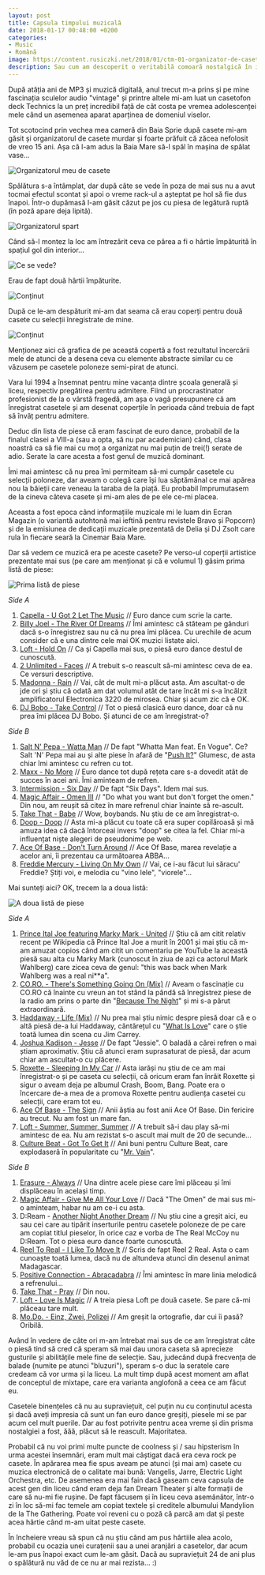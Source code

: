 ```yaml
---
layout: post
title: Capsula timpului muzicală
date: 2018-01-17 00:48:00 +0200
categories:
- Music
- Română
image: https://content.rusiczki.net/2018/01/ctm-01-organizator-de-casete-1000x667.jpg
description: Sau cum am descoperit o veritabilă comoară nostalgică în interiorul bătrânului meu suport de casete.
---
```

După atâția ani de MP3 și muzică digitală, anul trecut m-a prins și pe mine fascinația sculelor audio "vintage" și printre altele mi-am luat un casetofon deck Technics la un preț incredibil față de cât costa pe vremea adolescenței mele când un asemenea aparat aparținea de domeniul viselor.

Tot scotocind prin vechea mea cameră din Baia Sprie după casete mi-am găsit și organizatorul de casete murdar și foarte prăfuit că zăcea nefolosit de vreo 15 ani. Așa că l-am adus la Baia Mare să-l spăl în mașina de spălat vase...

![Organizatorul meu de casete](https://content.rusiczki.net/2018/01/ctm-01-organizator-de-casete-1000x667.jpg)

Spălătura s-a întâmplat, dar după câte se vede în poza de mai sus nu a avut tocmai efectul scontat și apoi o vreme rack-ul a așteptat pe hol să fie dus înapoi. Într-o dupămasă l-am găsit căzut pe jos cu piesa de legătură ruptă (în poză apare deja lipită).

![Organizatorul spart](https://content.rusiczki.net/2018/01/ctm-02-spart-1000x667.jpg)

Când să-l montez la loc am întrezărit ceva ce părea a fi o hârtie împăturită în spațiul gol din interior...

![Ce se vede?](https://content.rusiczki.net/2018/01/ctm-03-interior-1000x667.jpg)

Erau de fapt două hârtii împăturite.

![Conținut](https://content.rusiczki.net/2018/01/ctm-04-continut-1000x667.jpg)

După ce le-am despăturit mi-am dat seama că erau coperți pentru două casete cu selecții înregistrate de mine.

![Conținut](https://content.rusiczki.net/2018/01/ctm-05-coperta-1000x667.jpg)

Menționez aici că grafica de pe această copertă a fost rezultatul încercării mele de atunci de a desena ceva cu elemente abstracte similar cu ce văzusem pe casetele poloneze semi-pirat de atunci.

Vara lui 1994 a însemnat pentru mine vacanța dintre școala generală și liceu, respectiv pregătirea pentru admitere. Fiind un procrastinator profesionist de la o vârstă fragedă, am așa o vagă presupunere că am înregistrat casetele și am desenat coperțile în perioada când trebuia de fapt să învăț pentru admitere.

Deduc din lista de piese că eram fascinat de euro dance, probabil de la finalul clasei a VIII-a (sau a opta, să nu par academician) când, clasa noastră ca să fie mai cu moț a organizat nu mai puțin de trei(!) serate de adio. Serate la care acesta a fost genul de muzică dominant.

Îmi mai amintesc că nu prea îmi permiteam să-mi cumpăr casetele cu selecții poloneze, dar aveam o colegă care își lua săptămânal ce mai apărea nou la băieții care veneau la taraba de la piață. Eu probabil împrumutasem de la cineva câteva casete și mi-am ales de pe ele ce-mi placea.

Aceasta a fost epoca când informațiile muzicale mi le luam din Ecran Magazin (o variantă autohtonă mai ieftină pentru revistele Bravo și Popcorn) și de la emisiunea de dedicații muzicale prezentată de Delia și DJ Zsolt care rula în fiecare seară la Cinemar Baia Mare.

Dar să vedem ce muzică era pe aceste casete? Pe verso-ul coperții artistice prezentate mai sus (pe care am menționat și că e volumul 1) găsim prima listă de piese:

![Prima listă de piese](https://content.rusiczki.net/2018/01/ctm-06-lista-piese-1-1000x667.jpg)

*Side A*

1. [Capella - U Got 2 Let The Music](https://www.youtube.com/watch?v=WXvB3w3hu6Y) // Euro dance cum scrie la carte.
2. [Billy Joel - The River Of Dreams](https://www.youtube.com/watch?v=hSq4B_zHqPM) // Îmi amintesc că stăteam pe gânduri dacă s-o înregistrez sau nu că nu prea îmi plăcea. Cu urechile de acum consider că e una dintre cele mai OK muzici listate aici.
3. [Loft - Hold On](https://www.youtube.com/watch?v=sv0HoBkmEUw) // Ca și Capella mai sus, o piesă euro dance destul de cunoscută.
4. [2 Unlimited - Faces](https://www.youtube.com/watch?v=HgIXNOEv_40) // A trebuit s-o reascult să-mi amintesc ceva de ea. Ce versuri descriptive.
5. [Madonna - Rain](https://www.youtube.com/watch?v=15kWlTrpt5k) // Vai, cât de mult mi-a plăcut asta. Am ascultat-o de jde ori și știu că odată am dat volumul atât de tare încât mi s-a încălzit amplificatorul Electronica 3220 de mirosea. Chiar și acum zic că e OK.
6. [DJ Bobo - Take Control](https://www.youtube.com/watch?v=TKdWTr_Iv0w) // Tot o piesă clasică euro dance, doar că nu prea îmi plăcea DJ Bobo. Și atunci de ce am înregistrat-o?

*Side B*

1. [Salt N' Pepa - Watta Man](https://www.youtube.com/watch?v=8-WFNbMohTQ) // De fapt "Whatta Man feat. En Vogue". Ce? Salt 'N' Pepa mai au și alte piese în afară de "[Push It?](https://www.youtube.com/watch?v=vCadcBR95oU)" Glumesc, de asta chiar îmi amintesc cu refren cu tot.
2. [Maxx - No More](https://www.youtube.com/watch?v=P0z8E-LBTcc) // Euro dance tot după rețeta care s-a dovedit atât de succes în acei ani. Îmi aminteam de refren.
3. [Intermission - Six Day](https://www.youtube.com/watch?v=Jg9P3Z7ZCcE) // De fapt "Six Days". Idem mai sus.
4. [Magic Affair - Omen III](https://www.youtube.com/watch?v=wgAKnsO6N-s) // "Do what you want but don't forget the omen." Din nou, am reușit să citez în mare refrenul chiar înainte să re-ascult.
5. [Take That - Babe](https://www.youtube.com/watch?v=MviFdVHltEM) // Wow, boybands. Nu știu de ce am înregistrat-o.
6. [Doop - Doop](https://www.youtube.com/watch?v=tvLDm8821jQ) // Asta mi-a plăcut cu toate că era super copilăroasă și mă amuza idea că dacă întorceai invers "doop" se citea la fel. Chiar mi-a influențat niște alegeri de pseudonime pe web.
7. [Ace Of Base - Don't Turn Around](https://www.youtube.com/watch?v=B_gs4gCyGKs) // Ace Of Base, marea revelație a acelor ani, îi prezentau ca următoarea ABBA...
8. [Freddie Mercury - Living On My Own](https://www.youtube.com/watch?v=o-urnGgFs4k) // Vai, ce i-au făcut lui săracu' Freddie? Știți voi, e melodia cu "vino lele", "viorele"...

Mai sunteți aici? OK, trecem la a doua listă:

![A doua listă de piese](https://content.rusiczki.net/2018/01/ctm-07-lista-piese-2-1000x667.jpg)

*Side A*

1. [Prince Ital Joe featuring Marky Mark - United](https://www.youtube.com/watch?v=uSpR4ml8j44) // Știu că am citit relativ recent pe Wikipedia că Prince Ital Joe a murit în 2001 și mai știu că m-am amuzat copios când am citit un comentariu pe YouTube la această piesă sau alta cu Marky Mark (cunoscut în ziua de azi ca actorul Mark Wahlberg) care zicea ceva de genul: "this was back when Mark Wahlberg was a real ni\*\*a".
2. [CO.RO. - There's Something Going On (Mix)](https://www.youtube.com/watch?v=gbFqJ5zD9VA) // Aveam o fascinație cu CO.RO că înainte cu vreun an tot stând la pândă să înregistrez piese de la radio am prins o parte din "[Because The Night](https://www.youtube.com/watch?v=nagp_XxYYJc)" și mi s-a părut extraordinară.
3. [Haddaway - Life (Mix)](https://www.youtube.com/watch?v=xyaGQPjXGyE) // Nu prea mai știu nimic despre piesă doar că e o altă piesă de-a lui Haddaway, căntărețul cu "[What Is Love](https://www.youtube.com/watch?v=HEXWRTEbj1I)" care o știe toată lumea din scena cu Jim Carrey.
4. [Joshua Kadison - Jesse](https://www.youtube.com/watch?v=gre4DZuA6k4) // De fapt "Jessie". O baladă a cărei refren o mai știam aproximativ. Știu că atunci eram suprasaturat de piesă, dar acum chiar am ascultat-o cu plăcere.
5. [Roxette - Sleeping In My Car](https://www.youtube.com/watch?v=S5fn1DfqPfA) // Asta iarăși nu știu de ce am mai înregistrat-o și pe caseta cu selecții, că oricum eram fan înrăit Roxette și sigur o aveam deja pe albumul Crash, Boom, Bang. Poate era o încercare de-a mea de a promova Roxette pentru audiența casetei cu selecții, care eram tot eu.
6. [Ace Of Base - The Sign](https://www.youtube.com/watch?v=iqu132vTl5Y) // Anii ăștia au fost anii Ace Of Base. Din fericire au trecut. Nu am fost un mare fan.
7. [Loft - Summer, Summer, Summer](https://www.youtube.com/watch?v=lhhhoz1CKi4) // A trebuit să-i dau play să-mi amintesc de ea. Nu am rezistat s-o ascult mai mult de 20 de secunde...
8. [Culture Beat - Got To Get It](https://www.youtube.com/watch?v=0sdcnBO3VYQ) // Ani buni pentru Culture Beat, care explodaseră în popularitate cu "[Mr. Vain](https://www.youtube.com/watch?v=mfWb_60lhw0)".

*Side B*

1. [Erasure - Always](https://www.youtube.com/watch?v=lWqJTKdznaM) // Una dintre acele piese care îmi plăceau și îmi displăceau în același timp.
2. [Magic Affair - Give Me All Your Love](https://www.youtube.com/watch?v=eMgT6bsajd4) // Dacă "The Omen" de mai sus mi-o aminteam, habar nu am ce-i cu asta.
3. D:Ream - [Another Night Another Dream](https://www.youtube.com/watch?v=Pav2f4b-1ZE) // Nu știu cine a greșit aici, eu sau cei care au tipărit inserturile pentru casetele poloneze de pe care am copiat titlul pieselor, în orice caz e vorba de The Real McCoy nu D:Ream. Tot o piesa euro dance foarte cunoscută.
4. [Reel To Real - I Like To Move It](https://www.youtube.com/watch?v=Dyx4v1QFzhQ) // Scris de fapt Reel 2 Real. Asta o cam cunoaște toată lumea, dacă nu de altundeva atunci din desenul animat Madagascar.
5. [Positive Connection - Abracadabra](https://www.youtube.com/watch?v=jCF44Sl5TfE) // Îmi amintesc în mare linia melodică a refrenului...
6. [Take That - Pray](https://www.youtube.com/watch?v=QbsAqs3YHyg) // Din nou.
7. [Loft - Love Is Magic](https://www.youtube.com/watch?v=wdVpkFsPiog) // A treia piesa Loft pe două casete. Se pare că-mi plăceau tare mult.
9. [Mo.Do. - Einz, Zwei, Polizei](https://www.youtube.com/watch?v=dSy2DcATYUo) // Am greșit la ortografie, dar cui îi pasă? Oribilă.

Având în vedere de câte ori m-am întrebat mai sus de ce am înregistrat câte o piesă tind să cred că speram să mai dau unora caseta să aprecieze gusturile și abilitățile mele fine de selecție. Sau, judecând după frecvența de balade (numite pe atunci "bluzuri"), speram s-o duc la seratele care credeam că vor urma și la liceu. La mult timp după acest moment am aflat de conceptul de mixtape, care era varianta anglofonă a ceea ce am făcut eu.

Casetele binențeles că nu au supraviețuit, cel puțin nu cu conținutul acesta și dacă aveți impresia că sunt un fan euro dance greșiți, piesele mi se par acum cel mult puerile. Dar au fost potrivite pentru acea vreme și din prisma nostalgiei a fost, ăăă, plăcut să le reascult. Majoritatea.

Probabil că nu voi primi multe puncte de coolness și / sau hipsterism în urma acestei însemnări, eram mult mai câștigat dacă era ceva rock pe casete. În apărarea mea fie spus aveam pe atunci (și mai am) casete cu muzica electronică de o calitate mai bună: Vangelis, Jarre, Electric Light Orchestra, etc. De asemenea era mai fain dacă gaseam ceva capsula de acest gen din liceu când eram deja fan Dream Theater și alte formații de care să nu-mi fie rușine. De fapt făcusem și în liceu ceva asemănător, într-o zi în loc să-mi fac temele am copiat textele și creditele albumului Mandylion de la The Gathering. Poate voi reveni cu o poză că parcă am dat și peste acea hârtie când m-am uitat peste casete.

În încheiere vreau să spun că nu știu când am pus hârtiile alea acolo, probabil cu ocazia unei curațenii sau a unei aranjări a casetelor, dar acum le-am pus înapoi exact cum le-am găsit. Dacă au supraviețuit 24 de ani plus o spălătură nu văd de ce nu ar mai rezista... :)
